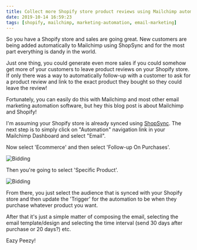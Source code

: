 ```yaml
---
title: Collect more Shopify store product reviews using Mailchimp automation
date: 2019-10-14 16:59:23
tags: [shopify, mailchimp, marketing-automation, email-marketing]
---
```


So you have a Shopify store and sales are going great. New customers are being added automatically to Mailchimp using ShopSync and for the most part everything is dandy in the world. 

Just one thing, you could generate even more sales if you could somehow get more of your customers to leave product reviews on your Shopify store. If only there was a way to automatically follow-up with a customer to ask for a product review and link to the exact product they bought so they could leave the review!

Fortunately, you can easily do this with Mailchimp and most other email marketing automation software, but hey this blog post is about Mailchimp and Shopify!

I'm assuming your Shopify store is already synced using [ShopSync](https://shopsync.io/). The next step is to simply click on "Automation" navigation link in your Mailchimp Dashboard and select "Email".

Now select 'Ecommerce' and then select 'Follow-up On Purchases'.

![Bidding](/content/mailchimpshopify-1.jpg)

Then you're going to select 'Specific Product'.

![Bidding](/content/mailchimpshopify-2.jpg)

From there, you just select the audience that is synced with your Shopify store and then update the 'Trigger' for the automation to be when they purchase whatever product you want.

After that it's just a simple matter of composing the email, selecting the email template/design and selecting the time interval (send 30 days after purchase or 20 days?) etc.

Eazy Peezy!